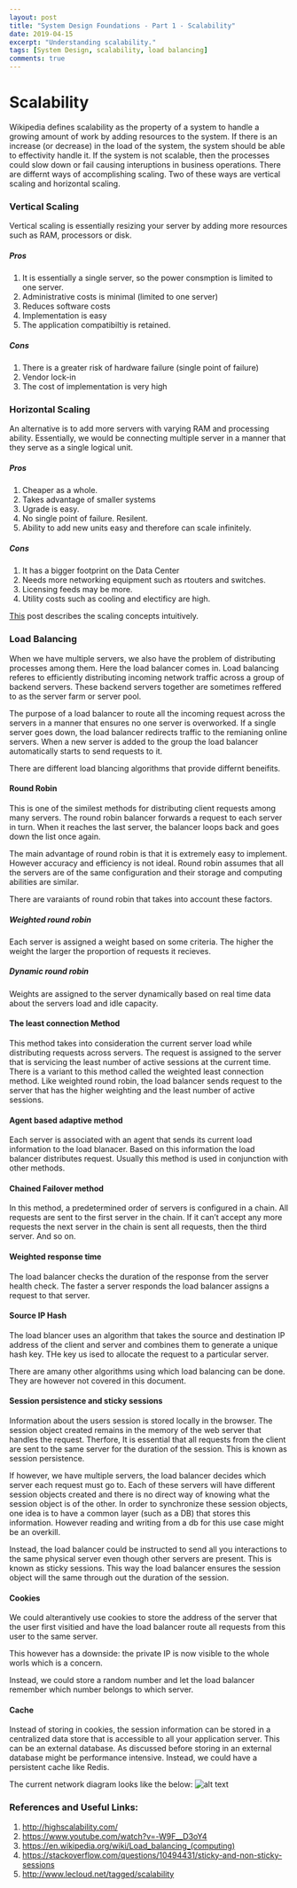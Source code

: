 ```yaml
---
layout: post
title: "System Design Foundations - Part 1 - Scalability"
date: 2019-04-15
excerpt: "Understanding scalability."
tags: [System Design, scalability, load balancing]
comments: true
---
```

# Scalability

Wikipedia defines scalability as the property of a system to handle a growing amount of work by adding resources to the system. If there is an increase (or decrease) in the load of the system, the system should be able to effectivity handle it. If the system is not scalable, then the processes could slow down or fail causing interuptions in business operations. There are differnt ways of accomplishing scaling. Two of these ways are vertical scaling and horizontal scaling.

### Vertical Scaling
Vertical scaling is essentially resizing your server by adding more resources such as RAM, processors or disk. 

##### Pros
1. It is essentially a single server, so the power consmption is limited to one server. 
2. Administrative costs is minimal (limited to one server)
3. Reduces software costs
4. Implementation is easy
5. The application compatibiltiy is retained.

##### Cons
1. There is a greater risk of hardware failure (single point of failure)
2. Vendor lock-in
3. The cost of implementation is very high

### Horizontal Scaling
An alternative is to add more servers with varying RAM and processing ability. Essentially, we would be connecting multiple server in a manner that they serve as a single logical unit. 

##### Pros
1. Cheaper as a whole.
2. Takes advantage of smaller systems
3. Ugrade is easy. 
4. No single point of failure. Resilent.
5. Ability to add new units easy and therefore can scale infinitely. 

##### Cons
1. It has a bigger footprint on the Data Center
2. Needs more networking equipment such as rtouters and switches.
3. Licensing feeds may be more. 
4. Utility costs such as cooling and electificy are high. 

[This](http://highscalability.com/blog/2014/3/17/intuitively-showing-how-to-scale-a-web-application-using-a-c.html) post describes the scaling concepts intuitively. 

### Load Balancing

When we have multiple servers, we also have the problem of distributing processes among them. Here the load balancer comes in. Load balancing referes to efficiently distributing incoming network traffic across a group of backend servers. These backend servers together are sometimes reffered to as the server farm or server pool. 

The purpose of a load balancer to route all the incoming request across the servers in a manner that ensures no one server is overworked. If a single server goes down, the load balancer redirects traffic to the remianing online servers. When a new server is added to the group the load balancer automatically starts to send requests to it. 

There are different load blancing algorithms that provide differnt beneifits.

#### Round Robin
This is one of the similest methods for distributing client requests among many servers. The round robin balancer forwards a request to each server in turn. When it reaches the last server, the balancer loops back and goes down the list once again. 

The main advantage of round robin is that it is extremely easy to implement. However accuracy and efficiency is not ideal. Round robin assumes that all the servers are of the same configuration and their storage and computing abilities are similar. 

There are varaiants of round robin that takes into account these factors.

##### Weighted round robin
Each server is assigned a weight based on some criteria. The higher the weight the larger the proportion of requests it recieves.

##### Dynamic round robin
Weights are assigned to the server dynamically based on real time data about the servers load and idle capacity. 

#### The least connection Method
This method takes into consideration the current server load while distributing requests across servers. The request is assigned to the server that is servicing the least number of active sessions at the current time.
There is a variant to this method called the weighted least connection method. Like weighted round robin, the load balancer sends request to the server that has the higher weighting and the least number of active sessions. 

#### Agent based adaptive method
Each server is associated with an agent that sends its current load information to the load blanacer. Based on this information the load balancer distributes request. Usually this method is used in conjunction with other methods.

#### Chained Failover method
In this method, a predetermined order of servers is configured in a chain. All requests are sent to the first server in the chain. If it can’t accept any more requests the next server in the chain is sent all requests, then the third server. And so on.

#### Weighted response time
The load balancer checks the duration of the response from the server health check. The faster a server responds the load balancer assigns a request to that server. 

#### Source IP Hash
The load blancer uses an algorithm that takes the source and destination IP address of the client and server and combines them to generate a unique hash key. THe key us ised to allocate the request to a particular server. 

There are amany other algorithms using which load balancing can be done. They are however not covered in this document. 

#### Session persistence and sticky sessions
Information about the users session is stored locally in the browser. The session object created remains in the memory of the web server that handles the request. Therfore, It is essential that all requests from the client are sent to the same server for the duration of the session. This is known as session persistence. 

If however, we have multiple servers, the load balancer decides which server each request must go to. Each of these servers will have different session objects created and there is no direct way of knowing what the session object is of the other. In order to synchronize these session objects, one idea is to have a common layer (such as a DB) that stores this information. However reading and writing from a db for this use case might be an overkill. 

Instead, the load balancer could be instructed to send all you interactions to the same physical server even though other servers are present. This is known as sticky sessions. This way the load balancer ensures the session object will the same through out the duration of the session. 

#### Cookies
We could alterantively use cookies to store the address of the server that the user first visitied and have the load balancer route all requests from this user to the same server.

This however has a downside: the private IP is now visible to the whole worls which is a concern. 

Instead, we could store a random number and let the load balancer remember which number belongs to which server. 

#### Cache
Instead of storing in cookies, the session information can be stored in a centralized data store that is accessible to all your application server. This can be an external database. As discussed before storing in an external database might be performance intensive. Instead, we could have a persistent cache like Redis.  

The current network diagram looks like the below: 
![alt text](https://github.com/SudhaHariharan/sudhahariharan.github.io/blob/master/assets/img/SystemDesign1.PNG)

### References and Useful Links:
1. http://highscalability.com/
2. https://www.youtube.com/watch?v=-W9F__D3oY4
3. https://en.wikipedia.org/wiki/Load_balancing_(computing)
4. https://stackoverflow.com/questions/10494431/sticky-and-non-sticky-sessions
5. http://www.lecloud.net/tagged/scalability


